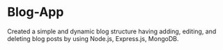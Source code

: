 # Blog-App
Created a simple and dynamic blog structure having adding, editing, and deleting blog posts by using Node.js, Express.js, MongoDB.
